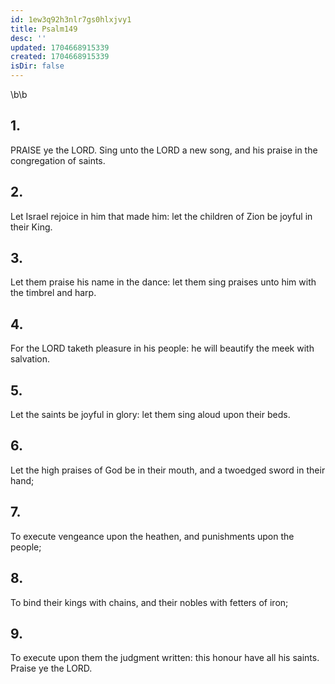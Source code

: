 ```yaml
---
id: 1ew3q92h3nlr7gs0hlxjvy1
title: Psalm149
desc: ''
updated: 1704668915339
created: 1704668915339
isDir: false
---
```

\b\b
## 1.
PRAISE ye the LORD.  Sing unto the LORD a new song, and his praise in the congregation of saints.
## 2.
Let Israel rejoice in him that made him: let the children of Zion be joyful in their King.
## 3.
Let them praise his name in the dance: let them sing praises unto him with the timbrel and harp.
## 4.
For the LORD taketh pleasure in his people: he will beautify the meek with salvation.
## 5.
Let the saints be joyful in glory: let them sing aloud upon their beds.
## 6.
Let the high praises of God be in their mouth, and a twoedged sword in their hand;
## 7.
To execute vengeance upon the heathen, and punishments upon the people;
## 8.
To bind their kings with chains, and their nobles with fetters of iron;
## 9.
To execute upon them the judgment written: this honour have all his saints.  Praise ye the LORD.
